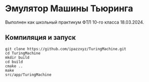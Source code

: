 # Эмулятор Машины Тьюринга
Выполнен как школьный практикум ФТЛ 10-го класса 18.03.2024.
## Компиляция и запуск
```
git clone https://github.com/ipazzxyz/TuringMachine.git
cd TuringMachine
mkdir build
cd build
cmake ..
make
src/app/TuringMachine
